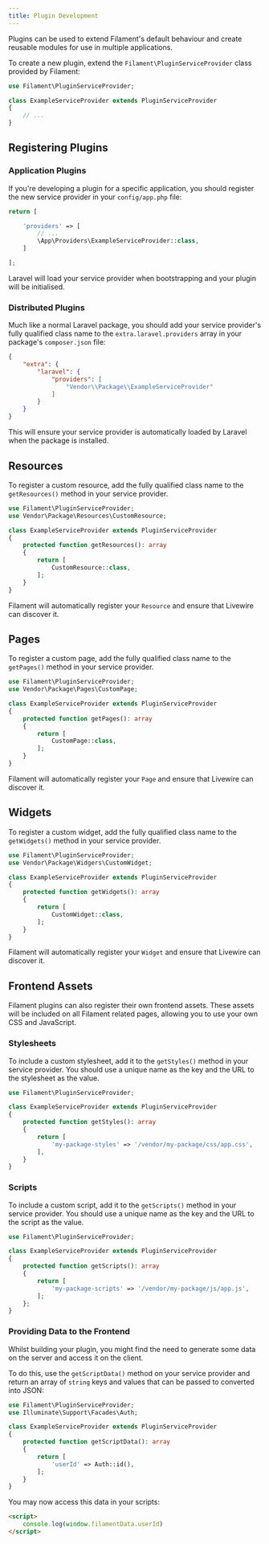 ```yaml
---
title: Plugin Development
---
```


Plugins can be used to extend Filament's default behaviour and create reusable modules for use in multiple applications.

To create a new plugin, extend the `Filament\PluginServiceProvider` class provided by Filament:

```php
use Filament\PluginServiceProvider;

class ExampleServiceProvider extends PluginServiceProvider
{
    // ...
}
```

## Registering Plugins

### Application Plugins

If you're developing a plugin for a specific application, you should register the new service provider in your `config/app.php` file:

```php
return [

    'providers' => [
        // ...
        \App\Providers\ExampleServiceProvider::class,
    ]

];
```

Laravel will load your service provider when bootstrapping and your plugin will be initialised.

### Distributed Plugins

Much like a normal Laravel package, you should add your service provider's fully qualified class name to the `extra.laravel.providers` array in your package's `composer.json` file:

```json
{
    "extra": {
        "laravel": {
            "providers": [
                "Vendor\\Package\\ExampleServiceProvider"
            ]
        }
    }
}
```

This will ensure your service provider is automatically loaded by Laravel when the package is installed.

## Resources

To register a custom resource, add the fully qualified class name to the `getResources()` method in your service provider.

```php
use Filament\PluginServiceProvider;
use Vendor\Package\Resources\CustomResource;

class ExampleServiceProvider extends PluginServiceProvider
{
    protected function getResources(): array
    {
        return [
            CustomResource::class,
        ];
    }
}
```

Filament will automatically register your `Resource` and ensure that Livewire can discover it.

## Pages

To register a custom page, add the fully qualified class name to the `getPages()` method in your service provider.

```php
use Filament\PluginServiceProvider;
use Vendor\Package\Pages\CustomPage;

class ExampleServiceProvider extends PluginServiceProvider
{
    protected function getPages(): array
    {
        return [
            CustomPage::class,
        ];
    }
}
```

Filament will automatically register your `Page` and ensure that Livewire can discover it.

## Widgets

To register a custom widget, add the fully qualified class name to the `getWidgets()` method in your service provider.

```php
use Filament\PluginServiceProvider;
use Vendor\Package\Widgers\CustomWidget;

class ExampleServiceProvider extends PluginServiceProvider
{
    protected function getWidgets(): array
    {
        return [
            CustomWidget::class,
        ];
    }
}
```

Filament will automatically register your `Widget` and ensure that Livewire can discover it.

## Frontend Assets

Filament plugins can also register their own frontend assets. These assets will be included on all Filament related pages, allowing you to use your own CSS and JavaScript.

### Stylesheets

To include a custom stylesheet, add it to the `getStyles()` method in your service provider. You should use a unique name as the key and the URL to the stylesheet as the value.

```php
use Filament\PluginServiceProvider;

class ExampleServiceProvider extends PluginServiceProvider
{
    protected function getStyles(): array
    {
        return [
            'my-package-styles' => '/vendor/my-package/css/app.css',
        ],
    }
}
```

### Scripts

To include a custom script, add it to the `getScripts()` method in your service provider. You should use a unique name as the key and the URL to the script as the value.

```php
use Filament\PluginServiceProvider;

class ExampleServiceProvider extends PluginServiceProvider
{
    protected function getScripts(): array
    {
        return [
            'my-package-scripts' => '/vendor/my-package/js/app.js',
        ];
    };
}
```

### Providing Data to the Frontend

Whilst building your plugin, you might find the need to generate some data on the server and access it on the client.

To do this, use the `getScriptData()` method on your service provider and return an array of `string` keys and values that can be passed to converted into JSON:

```php
use Filament\PluginServiceProvider;
use Illuminate\Support\Facades\Auth;

class ExampleServiceProvider extends PluginServiceProvider
{
    protected function getScriptData(): array
    {
        return [
            'userId' => Auth::id(),
        ];
    }
}
```

You may now access this data in your scripts:

```html
<script>
    console.log(window.filamentData.userId)
</script>
```
